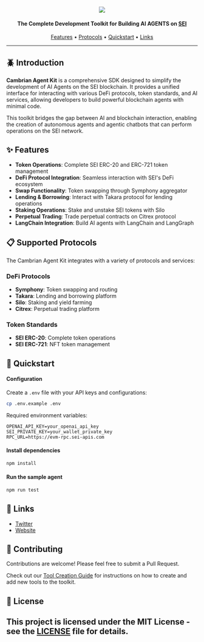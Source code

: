 <div align="center">
  <br>
  <img src="assets/CAMBRIAN_DESIGN_4-52 (2).jpg">
  <br>
</div>

<h4 align="center">The Complete Development Toolkit for Building AI AGENTS on <a href="https://www.sei.io/" target="_blank">SEI</a> </h4>

<p align="center">
  <a href="#-features">Features</a> •
  <a href="#-supported-protocols">Protocols</a> •
  <a href="#-quickstart">Quickstart</a> •
  <a href="#-links">Links</a>
</p>

<hr>

## 🪲 Introduction

**Cambrian Agent Kit** is a comprehensive SDK designed to simplify the development of AI Agents on the SEI blockchain. It provides a unified interface for interacting with various DeFi protocols, token standards, and AI services, allowing developers to build powerful blockchain agents with minimal code.

This toolkit bridges the gap between AI and blockchain interaction, enabling the creation of autonomous agents and agentic chatbots that can perform operations on the SEI network.

## ✨ Features

- **Token Operations**: Complete SEI ERC-20 and ERC-721 token management
- **DeFi Protocol Integration**: Seamless interaction with SEI's DeFi ecosystem
- **Swap Functionality**: Token swapping through Symphony aggregator
- **Lending & Borrowing**: Interact with Takara protocol for lending operations
- **Staking Operations**: Stake and unstake SEI tokens with Silo
- **Perpetual Trading**: Trade perpetual contracts on Citrex protocol
- **LangChain Integration**: Build AI agents with LangChain and LangGraph

## 📋 Supported Protocols

The Cambrian Agent Kit integrates with a variety of protocols and services:

### DeFi Protocols
- **Symphony**: Token swapping and routing
- **Takara**: Lending and borrowing platform
- **Silo**: Staking and yield farming
- **Citrex**: Perpetual trading platform

### Token Standards
- **SEI ERC-20**: Complete token operations
- **SEI ERC-721**: NFT token management

## 🔧 Quickstart

#### Configuration

Create a `.env` file with your API keys and configurations:

```bash
cp .env.example .env
```

Required environment variables:
```
OPENAI_API_KEY=your_openai_api_key
SEI_PRIVATE_KEY=your_wallet_private_key
RPC_URL=https://evm-rpc.sei-apis.com
```

#### Install dependencies

```bash
npm install
```

#### Run the sample agent

```bash
npm run test
```

## 🔗 Links

- [Twitter](https://x.com/cambrian_ai)
- [Website](https://cambrian.wtf)

## 🤝 Contributing

Contributions are welcome! Please feel free to submit a Pull Request.

Check out our [Tool Creation Guide](CreateTool.md) for instructions on how to create and add new tools to the toolkit.

## 📄 License

This project is licensed under the MIT License - see the [LICENSE](LICENSE) file for details.
---
